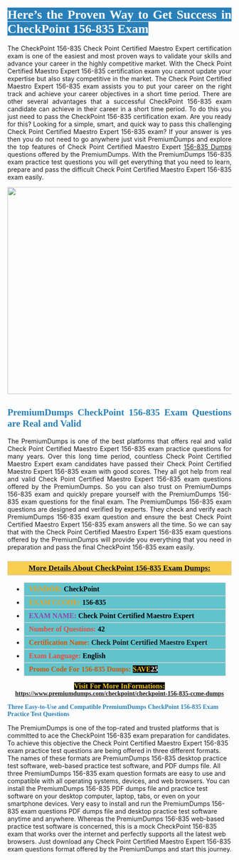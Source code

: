 <h1 style="text-align: justify;"><span style="color:#ffffff;"><span style="font-family:Georgia,serif;"><strong><span style="background-color:#2980b9;">Here’s the Proven Way to Get Success in CheckPoint 156-835 Exam</span></strong></span></span></h1>

<p style="text-align: justify;">The CheckPoint 156-835 Check Point Certified Maestro Expert certification exam is one of the easiest and most proven ways to validate your skills and advance your career in the highly competitive market. With the Check Point Certified Maestro Expert 156-835 certification exam you cannot update your expertise but also stay competitive in the market. The Check Point Certified Maestro Expert 156-835 exam assists you to put your career on the right track and achieve your career objectives in a short time period. There are other several advantages that a successful CheckPoint 156-835 exam candidate can achieve in their career in a short time period. To do this you just need to pass the CheckPoint 156-835 certification exam. Are you ready for this? Looking for a simple, smart, and quick way to pass this challenging Check Point Certified Maestro Expert 156-835 exam? If your answer is yes then you do not need to go anywhere just visit PremiumDumps and explore the top features of Check Point Certified Maestro Expert <a href="https://www.premiumdumps.com/checkpoint/checkpoint-156-835-ccme-dumps">156-835 Dumps</a> questions offered by the PremiumDumps. With the PremiumDumps 156-835 exam practice test questions you will get everything that you need to learn, prepare and pass the difficult Check Point Certified Maestro Expert 156-835 exam easily.</p>

<p style="text-align: center;"><a href="https://www.premiumdumps.com/checkpoint/checkpoint-156-835-ccme-dumps"><img alt="" src="https://i.imgur.com/KJGzbJ2.jpeg" style="width: 700px; height: 465px;" /></a></p>

<h2 style="text-align: justify;"><span style="color:#2980b9;"><span style="font-family:Georgia,serif;"><strong>PremiumDumps CheckPoint 156-835 Exam Questions are Real and Valid</strong></span></span></h2>

<p style="text-align: justify;">The PremiumDumps is one of the best platforms that offers real and valid Check Point Certified Maestro Expert 156-835 exam practice questions for many years. Over this long time period, countless Check Point Certified Maestro Expert exam candidates have passed their Check Point Certified Maestro Expert 156-835 exam with good scores. They all got help from real and valid Check Point Certified Maestro Expert 156-835 exam questions offered by the PremiumDumps. So you can also trust on PremiumDumps 156-835 exam and quickly prepare yourself with the PremiumDumps 156-835 exam questions for the final exam. The PremiumDumps 156-835 exam questions are designed and verified by experts. They check and verify each PremiumDumps 156-835 exam question and ensure the best Check Point Certified Maestro Expert 156-835 exam answers all the time. So we can say that with the Check Point Certified Maestro Expert 156-835 exam questions offered by the PremiumDumps will provide you everything that you need in preparation and pass the final CheckPoint 156-835 exam easily.</p>

<h3 style="background: #f7ce50; border: 1px solid rgb(204, 204, 204); padding: 5px 10px; text-align: center;"><span style="font-family:Georgia,serif;"><u><u><span style="color:#000000;"><span style="font-size:11pt"><span style="line-height:normal"><b><span style="font-size:13.0pt"><span cambria="">More Details About CheckPoint 156-835 Exam Dumps:</span></span></b></span></span></span></u></u></span></h3>

<ul>
	<li style="margin:0cm 10pt">
	<div style="background:#61c4cd; border: 1px solid rgb(204, 204, 204); padding: 5px 10px; text-align: justify;"><span style="font-family:Georgia,serif;"><span style="font-size:11pt"><span style="line-height:normal"><b><span style="font-size:12.0pt"><span new="" roman="" times=""><span style="color:#f39c12;">VENDOR:</span> <span style="color:#000000;">CheckPoint</span></span></span></b></span></span></span></div>
	</li>
	<li style="margin:0cm 10pt">
	<div style="background: #61c4cd; border: 1px solid rgb(204, 204, 204); padding: 5px 10px; text-align: justify;"><span style="font-family:Georgia,serif;"><span style="font-size:11pt"><span style="line-height:normal"><b><span style="font-size:12.0pt"><span new="" roman="" times=""><span style="color:#f39c12;">EXAM CCODE:</span> <span style="color:#000000;">156-835</span></span></span></b></span></span></span></div>
	</li>
	<li style="margin:0cm 10pt">
	<div style="background: #61c4cd; border: 1px solid rgb(204, 204, 204); padding: 5px 10px; text-align: justify;"><span style="font-family:Georgia,serif;"><span style="font-size:11pt"><span style="line-height:normal"><b><span style="font-size:12.0pt"><span new="" roman="" times=""><span style="color:#8e44ad;">EXAM NAME:</span> <span style="color:#000000;">Check Point Certified Maestro Expert</span></span></span></b></span></span></span></div>
	</li>
	<li style="margin:0cm 10pt">
	<div style="background: #61c4cd; border: 1px solid rgb(204, 204, 204); padding: 5px 10px;"><span style="font-family:Georgia,serif;"><span style="font-size:11pt"><span style="line-height:normal"><b><span style="font-size:12.0pt"><span new="" roman="" times=""><span style="color:#e74c3c;">Number of Questions:</span><span style="color:#000000;"><span style="color:#f1c40f;"> </span>42</span></span></span></b></span></span></span></div>
	</li>
	<li style="margin:0cm 10pt">
	<div style="background: #61c4cd; border: 1px solid rgb(204, 204, 204); padding: 5px 10px; text-align: justify;"><span style="font-family:Georgia,serif;"><span style="font-size:11pt"><span style="line-height:normal"><b><span style="font-size:12.0pt"><span new="" roman="" times=""><span style="color:#d35400;">Certification Name:</span> Check Point Certified Maestro Expert</span></span></b></span></span></span></div>
	</li>
	<li style="margin:0cm 10pt">
	<div style="background: #61c4cd; border: 1px solid rgb(204, 204, 204); padding: 5px 10px; text-align: justify;"><span style="font-family:Georgia,serif;"><span style="font-size:11pt"><span style="line-height:normal"><b><span style="font-size:12.0pt"><span new="" roman="" times=""><span style="color:#e74c3c;">Exam Language:</span> <span style="color:#000000;">English</span></span></span></b></span></span></span></div>
	</li>
	<li style="margin:0cm 10pt">
	<div style="background: #61c4cd; border: 1px solid rgb(204, 204, 204); padding: 5px 10px;"><span style="font-family:Georgia,serif;"><span style="font-size:11pt"><span style="line-height:normal"><b><span style="font-size:12.0pt"><span new="" roman="" times=""><span style="color:#d35400;">Promo Code For 156-835 Dumps:</span><span style="color:#f1c40f;"> <span style="background-color:#000000;">SAVE</span></span><span style="color:#ffffff;"><span style="background-color:#000000;">25</span></span></span></span></b></span></span></span></div>
	</li>
</ul>

<p style="text-align: center;"><span style="font-family:Georgia,serif;"><strong><span style="font-size:16px;"><span style="color:#f1c40f;"><span style="background-color:#000000;">Visit For More InFormations:</span></span></span> <a href="https://www.premiumdumps.com/checkpoint/checkpoint-156-835-ccme-dumps">https://www.premiumdumps.com/checkpoint/checkpoint-156-835-ccme-dumps</a></strong></span></p>

<p><span style="color:#2980b9;"><span style="font-family:Georgia,serif;"><strong><strong><strong>Three Easy-to-Use and Compatible PremiumDumps CheckPoint 156-835 Exam Practice Test Questions</strong></strong></strong></span></span></p>

<p>The PremiumDumps is one of the top-rated and trusted platforms that is committed to ace the CheckPoint 156-835 exam preparation for candidates. To achieve this objective the Check Point Certified Maestro Expert 156-835 exam practice test questions are being offered in three different formats. The names of these formats are PremiumDumps 156-835 desktop practice test software, web-based practice test software, and PDF dumps file. All three PremiumDumps 156-835 exam question formats are easy to use and compatible with all operating systems, devices, and web browsers. You can install the PremiumDumps 156-835 PDF dumps file and practice test software on your desktop computer, laptop, tabs, or even on your smartphone devices. Very easy to install and run the PremiumDumps 156-835 exam questions PDF dumps file and desktop practice test software anytime and anywhere. Whereas the PremiumDumps 156-835 web-based practice test software is concerned, this is a mock CheckPoint 156-835 exam that works over the internet and perfectly supports all the latest web browsers. Just download any Check Point Certified Maestro Expert 156-835 exam questions format offered by the PremiumDumps and start this journey.</p>
